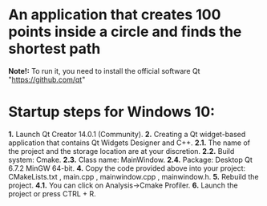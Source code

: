 # An application that creates 100 points inside a circle and finds the shortest path
**Note!:** To run it, you need to install the official software Qt "https://github.com/qt"

# Startup steps for Windows 10:
**1.** Launch Qt Creator 14.0.1 (Community).
**2.** Creating a Qt widget-based application that contains Qt Widgets Designer and C++.
   **2.1.** The name of the project and the storage location are at your discretion.
   **2.2.** Build system: Cmake.
   **2.3.** Class name: MainWindow.
   **2.4.** Package: Desktop Qt 6.7.2 MinGW 64-bit.
**4.** Copy the code provided above into your project: CMakeLists.txt , main.cpp , mainwindow.cpp , mainwindow.h.
**5.** Rebuild the project.
   **4.1.** You can click on Analysis->Cmake Profiler.
**6.** Launch the project or press CTRL + R.
